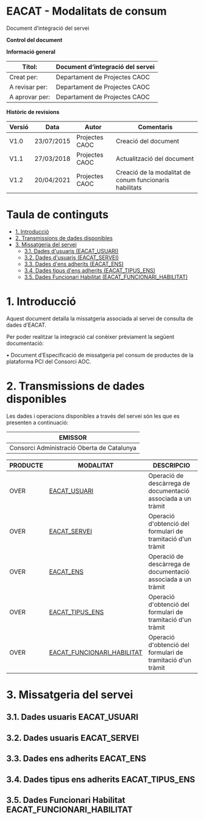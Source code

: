 # EACAT - Modalitats de consum

Document d’integració del servei 


<b>Control del document</b>

<b>Informació general</b>

|Títol:         |Document d’integració del servei|
|----           | ----------              |
|Creat per:     |Departament de Projectes CAOC|
|A revisar per: |Departament de Projectes CAOC|
|A aprovar per: |Departament de Projectes CAOC|


<b>Històric de revisions</b>

|Versió|Data       |Autor          |Comentaris           |
|----  |----       |----           |----                 |
|V1.0	 |23/07/2015	|Projectes CAOC	|Creació del document |  
|V1.1	 |27/03/2018	|Projectes CAOC	|Actualització del document|
|V1.2	|20/04/2021	|Projectes CAOC	|Creació de la modalitat de conum funcionaris habilitats|


# Taula de continguts

- [1. Introducció](#1-introducció)
- [2. Transmissions de dades disponibles](#2-Transmissions-de-dades-disponibles)
- [3. Missatgeria del servei](#3-Missatgeria-del-servei)
   * [3.1. Dades d'usuaris (EACAT_USUARI)](#31-Dades-usuaris-EACAT_USUARI)
   * [3.2. Dades d'usuaris (EACAT_SERVEI)](#32-Dades-usuaris-EACAT_SERVEI)
   * [3.3. Dades d'ens adherits  (EACAT_ENS)](#33-Dades-ens-adherits-EACAT_ENS)
   * [3.4. Dades tipus d'ens adherits (EACAT_TIPUS_ENS)](#34-Dades-tipus-ens-adherits-EACAT_TIPUS_ENS)
   * [3.5. Dades Funcionari Habilitat (EACAT_FUNCIONARI_HABILITAT)](#35-Dades-Funcionari-Habilitat-EACAT_FUNCIONARI_HABILITAT)


# 1. Introducció

Aquest document detalla la missatgeria associada al servei de consulta de dades d’EACAT.

Per poder realitzar la integració cal conèixer prèviament la següent documentació:

•	Document d’Especificació de missatgeria pel consum de productes de la plataforma PCI del Consorci AOC.


# 2. Transmissions de dades disponibles

Les dades i operacions disponibles a través del servei són les que es presenten a continuació:

|EMISSOR|
|----|
|Consorci Administració Oberta de Catalunya|

|PRODUCTE | MODALITAT                                                                                | DESCRIPCIO|
|----     | ----------                                                                               | ----------|
|OVER     | [EACAT_USUARI](#31-Dades-usuaris-EACAT_USUARI)                                           | Operació de descàrrega de documentació associada a un tràmit|
|OVER     | [EACAT_SERVEI](#32-Dades-usuaris-EACAT_SERVEI)                                           | Operació d'obtenció del formulari de tramitació d'un tràmit|
|OVER     | [EACAT_ENS](#33-Dades-ens-adherits-EACAT_ENS)                                            | Operació de descàrrega de documentació associada a un tràmit|
|OVER     | [EACAT_TIPUS_ENS](#34-Dades-tipus-ens-adherits-EACAT_TIPUS_ENS)                          | Operació d'obtenció del formulari de tramitació d'un tràmit|
|OVER     | [EACAT_FUNCIONARI_HABILITAT](#35-Dades-Funcionari-Habilitat-EACAT_FUNCIONARI_HABILITAT)  | Operació d'obtenció del formulari de tramitació d'un tràmit|


# 3. Missatgeria del servei


## 3.1. Dades usuaris EACAT_USUARI

## 3.2. Dades usuaris EACAT_SERVEI

## 3.3. Dades ens adherits EACAT_ENS

## 3.4. Dades tipus ens adherits EACAT_TIPUS_ENS
## 3.5. Dades Funcionari Habilitat EACAT_FUNCIONARI_HABILITAT
